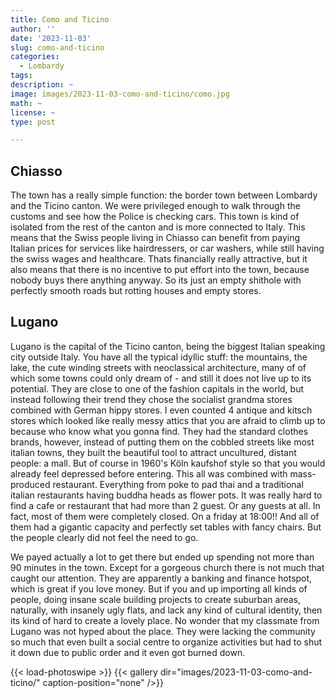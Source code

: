 ```yaml
---
title: Como and Ticino
author: ''
date: '2023-11-03'
slug: como-and-ticino
categories:
  - Lombardy
tags:
description: ~
image: images/2023-11-03-como-and-ticino/como.jpg
math: ~
license: ~
type: post

---
```



## Chiasso

The town has a really simple function: the border town between Lombardy and the Ticino canton. We were privileged enough to walk through the customs and see how the Police is checking cars. This town is kind of isolated from the rest of the canton and is more connected to Italy. This means that the Swiss people living in Chiasso can benefit from paying Italian prices for services like hairdressers, or car washers, while still having the swiss wages and healthcare. Thats financially really attractive, but it also means that there is no incentive to put effort into the town, because nobody buys there anything anyway. So its just an empty shithole with perfectly smooth roads but rotting houses and empty stores.


## Lugano

Lugano is the capital of the Ticino canton, being the biggest Italian speaking city outside Italy. You have all the typical idyllic stuff: the mountains, the lake, the cute winding streets with neoclassical architecture, many of of which some towns could only dream of - and still it does not live up to its potential. They are close to one of the fashion capitals in the world, but instead following their trend they chose the socialist grandma stores combined with German hippy stores. I even counted 4 antique and kitsch stores which looked like really messy attics that you are afraid to climb up to because who know what you gonna find. They had the standard clothes brands, however, instead of putting them on the cobbled streets like most italian towns, they built the beautiful tool to attract uncultured, distant people: a mall. But of course in 1960's Köln kaufshof style so that you would already feel depressed before entering. This all was combined with mass-produced restaurant. Everything from poke to pad thai and a traditional italian restaurants having buddha heads as flower pots. It was really hard to find a cafe or restaurant that had more than 2 guest. Or any guests at all. In fact, most of them were completely closed. On a friday at 18:00!! And all of them had a gigantic capacity and perfectly set tables with fancy chairs. But the people clearly did not feel the need to go.


We payed actually a lot to get there but ended up spending not more than 90 minutes in the town. Except for a gorgeous church there is not much that caught our attention. They are apparently a banking and finance hotspot, which is great if you love money. But if you and up importing all kinds of people, doing insane scale building projects to create suburban areas, naturally, with insanely ugly flats, and lack any kind of cultural identity, then its kind of hard to create a lovely place. No wonder that my classmate from Lugano was not hyped about the place. They were lacking the community so much that even built a social centre to organize activities but had to shut it down due to public order and it even got burned down.

{{< load-photoswipe >}}
{{< gallery dir="images/2023-11-03-como-and-ticino/" caption-position="none" />}}

